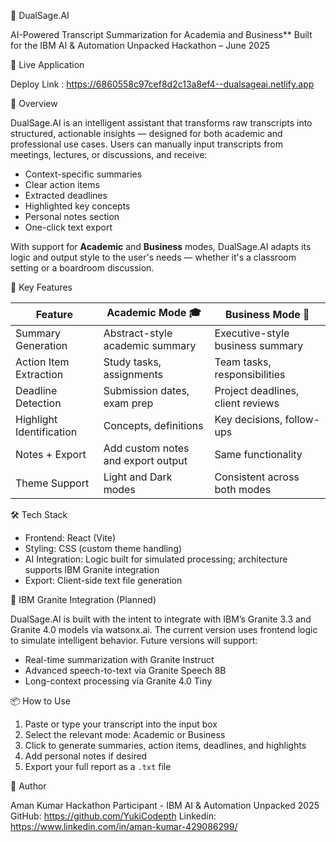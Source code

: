 📘 DualSage.AI

AI-Powered Transcript Summarization for Academia and Business**
Built for the IBM AI & Automation Unpacked Hackathon – June 2025


🔗 Live Application

Deploy Link : https://6860558c97cef8d2c13a8ef4--dualsageai.netlify.app


🧩 Overview

DualSage.AI is an intelligent assistant that transforms raw transcripts into structured, actionable insights — designed for both academic and professional use cases. Users can manually input transcripts from meetings, lectures, or discussions, and receive:

* Context-specific summaries
* Clear action items
* Extracted deadlines
* Highlighted key concepts
* Personal notes section
* One-click text export

With support for **Academic** and **Business** modes, DualSage.AI adapts its logic and output style to the user's needs — whether it's a classroom setting or a boardroom discussion.


🎯 Key Features

| Feature                  | Academic Mode 🎓                   | Business Mode 💼                  |
| ------------------------ | ---------------------------------- | --------------------------------- |
| Summary Generation       | Abstract-style academic summary    | Executive-style business summary  |
| Action Item Extraction   | Study tasks, assignments           | Team tasks, responsibilities      |
| Deadline Detection       | Submission dates, exam prep        | Project deadlines, client reviews |
| Highlight Identification | Concepts, definitions              | Key decisions, follow-ups         |
| Notes + Export           | Add custom notes and export output | Same functionality                |
| Theme Support            | Light and Dark modes               | Consistent across both modes      |


 🛠 Tech Stack

* Frontend: React (Vite)
* Styling: CSS (custom theme handling)
* AI Integration: Logic built for simulated processing; architecture supports IBM Granite integration
* Export: Client-side text file generation


🧠 IBM Granite Integration (Planned)

DualSage.AI is built with the intent to integrate with IBM’s  Granite 3.3 and Granite 4.0 models via watsonx.ai. The current version uses frontend logic to simulate intelligent behavior. Future versions will support:

* Real-time summarization with Granite Instruct
* Advanced speech-to-text via Granite Speech 8B
* Long-context processing via Granite 4.0 Tiny


📦 How to Use

1. Paste or type your transcript into the input box
2. Select the relevant mode: Academic or Business
3. Click to generate summaries, action items, deadlines, and highlights
4. Add personal notes if desired
5. Export your full report as a `.txt` file



👤 Author

Aman Kumar
Hackathon Participant - IBM AI & Automation Unpacked 2025
GitHub: https://github.com/YukiCodepth
Linkedin: https://www.linkedin.com/in/aman-kumar-429086299/
